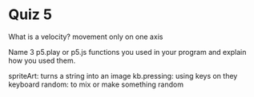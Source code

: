 # Quiz 5

What is a velocity?
movement only on one axis

Name 3 p5.play or p5.js functions you used in your program and explain how you used them.

spriteArt: turns a string into an image
kb.pressing: using keys on they keyboard
random: to mix or make something random
